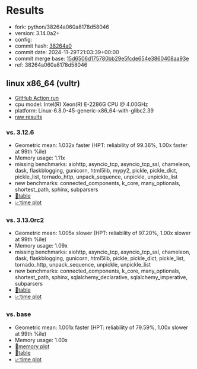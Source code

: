 # Results

- fork: python/38264a060a8178d58046
- version: 3.14.0a2+
- config: 
- commit hash: [38264a0](https://github.com/python/cpython/commit/38264a0)
- commit date: 2024-11-29T21:03:39+00:00
- commit merge base: [15d6506d175780bb29e5fcde654e3860408aa93e](https://github.com/python/cpython/commit/15d6506d175780bb29e5fcde654e3860408aa93e)
- ref: 38264a060a8178d58046

## linux x86_64 (vultr)

- [GitHub Action run](https://github.com/facebookexperimental/free-threading-benchmarking/actions/runs/12091982894)
- cpu model: Intel(R) Xeon(R) E-2286G CPU @ 4.00GHz
- platform: Linux-6.8.0-45-generic-x86_64-with-glibc2.39
- [raw results](bm-20241129-vultr-x86_64-python-38264a060a8178d58046-3.14.0a2%2B-38264a0.json)

### vs. 3.12.6

- Geometric mean: 1.032x faster (HPT: reliability of 99.36%, 1.00x faster at 99th %ile)
- Memory usage: 1.11x
- missing benchmarks: aiohttp, asyncio_tcp, asyncio_tcp_ssl, chameleon, dask, flaskblogging, gunicorn, html5lib, mypy2, pickle, pickle_dict, pickle_list, tornado_http, unpack_sequence, unpickle, unpickle_list
- new benchmarks: connected_components, k_core, many_optionals, shortest_path, sphinx, subparsers
- [📄table](bm-20241129-vultr-x86_64-python-38264a060a8178d58046-3.14.0a2%2B-38264a0-vs-3.12.6.md)
- [📈time plot](bm-20241129-vultr-x86_64-python-38264a060a8178d58046-3.14.0a2%2B-38264a0-vs-3.12.6.svg)

### vs. 3.13.0rc2

- Geometric mean: 1.005x slower (HPT: reliability of 97.20%, 1.00x slower at 99th %ile)
- Memory usage: 1.09x
- missing benchmarks: aiohttp, asyncio_tcp, asyncio_tcp_ssl, chameleon, dask, flaskblogging, gunicorn, html5lib, pickle, pickle_dict, pickle_list, tornado_http, unpack_sequence, unpickle, unpickle_list
- new benchmarks: connected_components, k_core, many_optionals, shortest_path, sphinx, sqlalchemy_declarative, sqlalchemy_imperative, subparsers
- [📄table](bm-20241129-vultr-x86_64-python-38264a060a8178d58046-3.14.0a2%2B-38264a0-vs-3.13.0rc2.md)
- [📈time plot](bm-20241129-vultr-x86_64-python-38264a060a8178d58046-3.14.0a2%2B-38264a0-vs-3.13.0rc2.svg)

### vs. base

- Geometric mean: 1.001x faster (HPT: reliability of 79.59%, 1.00x slower at 99th %ile)
- Memory usage: 1.00x
- [🧠memory plot](bm-20241129-vultr-x86_64-python-38264a060a8178d58046-3.14.0a2%2B-38264a0-vs-base-mem.svg)
- [📄table](bm-20241129-vultr-x86_64-python-38264a060a8178d58046-3.14.0a2%2B-38264a0-vs-base.md)
- [📈time plot](bm-20241129-vultr-x86_64-python-38264a060a8178d58046-3.14.0a2%2B-38264a0-vs-base.svg)

